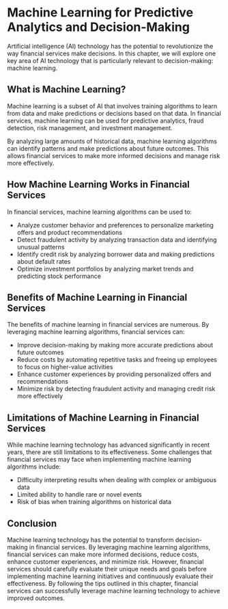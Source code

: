 Machine Learning for Predictive Analytics and Decision-Making
===========================================================================================================================

Artificial intelligence (AI) technology has the potential to revolutionize the way financial services make decisions. In this chapter, we will explore one key area of AI technology that is particularly relevant to decision-making: machine learning.

What is Machine Learning?
-------------------------

Machine learning is a subset of AI that involves training algorithms to learn from data and make predictions or decisions based on that data. In financial services, machine learning can be used for predictive analytics, fraud detection, risk management, and investment management.

By analyzing large amounts of historical data, machine learning algorithms can identify patterns and make predictions about future outcomes. This allows financial services to make more informed decisions and manage risk more effectively.

How Machine Learning Works in Financial Services
------------------------------------------------

In financial services, machine learning algorithms can be used to:

* Analyze customer behavior and preferences to personalize marketing offers and product recommendations
* Detect fraudulent activity by analyzing transaction data and identifying unusual patterns
* Identify credit risk by analyzing borrower data and making predictions about default rates
* Optimize investment portfolios by analyzing market trends and predicting stock performance

Benefits of Machine Learning in Financial Services
--------------------------------------------------

The benefits of machine learning in financial services are numerous. By leveraging machine learning algorithms, financial services can:

* Improve decision-making by making more accurate predictions about future outcomes
* Reduce costs by automating repetitive tasks and freeing up employees to focus on higher-value activities
* Enhance customer experiences by providing personalized offers and recommendations
* Minimize risk by detecting fraudulent activity and managing credit risk more effectively

Limitations of Machine Learning in Financial Services
-----------------------------------------------------

While machine learning technology has advanced significantly in recent years, there are still limitations to its effectiveness. Some challenges that financial services may face when implementing machine learning algorithms include:

* Difficulty interpreting results when dealing with complex or ambiguous data
* Limited ability to handle rare or novel events
* Risk of bias when training algorithms on historical data

Conclusion
----------

Machine learning technology has the potential to transform decision-making in financial services. By leveraging machine learning algorithms, financial services can make more informed decisions, reduce costs, enhance customer experiences, and minimize risk. However, financial services should carefully evaluate their unique needs and goals before implementing machine learning initiatives and continuously evaluate their effectiveness. By following the tips outlined in this chapter, financial services can successfully leverage machine learning technology to achieve improved outcomes.
